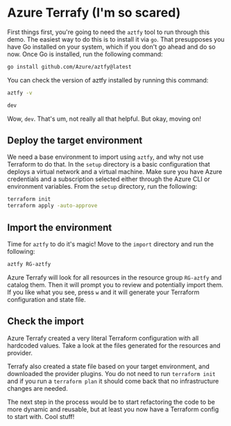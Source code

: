 # Azure Terrafy (I'm so scared)

First things first, you're going to need the `aztfy` tool to run through this demo. The easiest way to do this is to install it via `go`. That presupposes you have Go installed on your system, which if you don't go ahead and do so now. Once Go is installed, run the following command:

```bash
go install github.com/Azure/aztfy@latest
```

You can check the version of aztfy installed by running this command:

```bash
aztfy -v
```

```bash
dev
```

Wow, `dev`. That's um, not really all that helpful. But okay, moving on!

## Deploy the target environment

We need a base environment to import using `aztfy`, and why not use Terraform to do that. In the `setup` directory is a basic configuration that deploys a virtual network and a virtual machine. Make sure you have Azure credentials and a subscription selected either through the Azure CLI or environment variables. From the `setup` directory, run the following:

```bash
terraform init
terraform apply -auto-approve
```

## Import the environment

Time for `aztfy` to do it's magic! Move to the `import` directory and run the following:

```bash
aztfy RG-aztfy
```

Azure Terrafy will look for all resources in the resource group `RG-aztfy` and catalog them. Then it will prompt you to review and potentially import them. If you like what you see, press `w` and it will generate your Terraform configuration and state file.

## Check the import

Azure Terrafy created a very literal Terraform configuration with all hardcoded values. Take a look at the files generated for the resources and provider.

Terrafy also created a state file based on your target environment, and downloaded the provider plugins. You do not need to run `terraform init` and if you run a `terraform plan` it should come back that no infrastructure changes are needed.

The next step in the process would be to start refactoring the code to be more dynamic and reusable, but at least you now have a Terraform config to start with. Cool stuff!